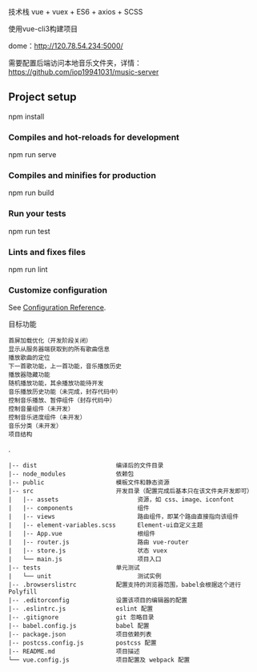 技术栈 vue + vuex + ES6 + axios + SCSS

使用vue-cli3构建项目

dome：http://120.78.54.234:5000/

需要配置后端访问本地音乐文件夹，详情：https://github.com/iop19941031/music-server

## Project setup
npm install
### Compiles and hot-reloads for development
npm run serve
### Compiles and minifies for production
npm run build
### Run your tests
npm run test
### Lints and fixes files
npm run lint
### Customize configuration
See [Configuration Reference](https://cli.vuejs.org/config/).

目标功能

    首屏加载优化（开发阶段关闭）
    显示从服务器端获取到的所有歌曲信息
    播放歌曲的定位
    下一首歌功能，上一首功能，音乐播放历史
    播放器隐藏功能
    随机播放功能，其余播放功能待开发
    音乐播放历史功能（未完成，封存代码中）
    控制音乐播放、暂停组件（封存代码中）
    控制音量组件（未开发）
    控制音乐进度组件（未开发）
    音乐分类（未开发）
    项目结构

.

    |-- dist                      编译后的文件目录
    |-- node_modules              依赖包
    |-- public                    模板文件和静态资源
    |-- src                       开发目录（配置完成后基本只在该文件夹开发即可）
    |   |-- assets                      资源，如 css、image、iconfont
    |   |-- components                  组件
    |   |-- views                       路由组件，即某个路由直接指向该组件
    |   |-- element-variables.scss      Element-ui自定义主题
    |   |-- App.vue                     根组件
    |   |-- router.js                   路由 vue-router
    |   |-- store.js                    状态 vuex
    |   └── main.js                     项目入口
    |-- tests                     单元测试
    |   └── unit                        测试实例
    |-- .browserslistrc           配置支持的浏览器范围，babel会根据这个进行 Polyfill
    |-- .editorconfig             设置该项目的编辑器的配置
    |-- .eslintrc.js              eslint 配置
    |-- .gitignore                git 忽略目录
    |-- babel.config.js           babel 配置
    |-- package.json              项目依赖列表
    |-- postcss.config.js         postcss 配置
    |-- README.md                 项目描述
    └── vue.config.js             项目配置及 webpack 配置
